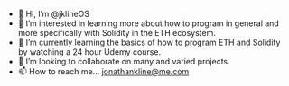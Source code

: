 - 👋 Hi, I’m @jklineOS
- 👀 I’m interested in learning more about how to program in general and more specifically with Solidity in the ETH ecosystem.
- 🌱 I’m currently learning the basics of how to program ETH and Solidity by watching a 24 hour Udemy course.
- 💞️ I’m looking to collaborate on many and varied projects.
- 📫 How to reach me... jonathankline@me.com

<!---
jklineOS/jklineOS is a ✨ special ✨ repository because its `README.md` (this file) appears on your GitHub profile.
You can click the Preview link to take a look at your changes.
--->
